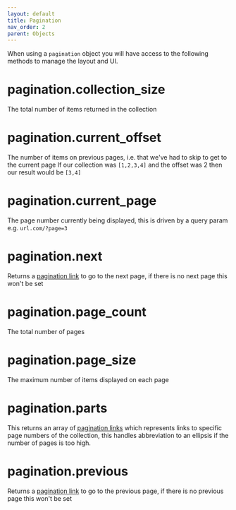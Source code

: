 ```yaml
---
layout: default
title: Pagination
nav_order: 2
parent: Objects
---
```


When using a `pagination` object you will have access to the following methods to manage the layout and UI.

# pagination.collection_size

The total number of items returned in the collection

# pagination.current_offset

The number of items on previous pages, i.e. that we've had to skip to get to the current page
If our collection was `[1,2,3,4]` and the offset was 2 then our result would be `[3,4]` 

# pagination.current_page

The page number currently being displayed, this is driven by a query param e.g. `url.com/?page=3` 

# pagination.next

Returns a [pagination link](undefined) to go to the next page, if there is no next page this won't be set

# pagination.page_count

The total number of pages

# pagination.page_size

The maximum number of items displayed on each page

# pagination.parts

This returns an array of [pagination links](undefined) which represents links to specific page numbers of the collection, this handles abbreviation to an ellipsis if the number of pages is too high.

# pagination.previous

Returns a [pagination link](undefined) to go to the previous page, if there is no previous page this won't be set

